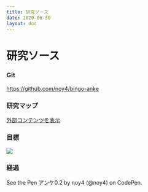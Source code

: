 ```yaml
---
title: 研究ソース
date: 2020-06-30
layout: doc
---
```


# 研究ソース

### Git

https://github.com/noy4/bingo-anke

### 研究マップ

[外部コンテンツを表示](https://www.mindmeister.com/maps/public_map_shell/1549130894/_?width=700&height=600&z=auto&t=CejqbEZ6L3)

### 目標

![](https://chankuwa.com/wp-content/uploads/2020/06/アンケ.gif)

### 経過

  See the Pen 
  アンケ0.2 by noy4 (@noy4)
  on CodePen.